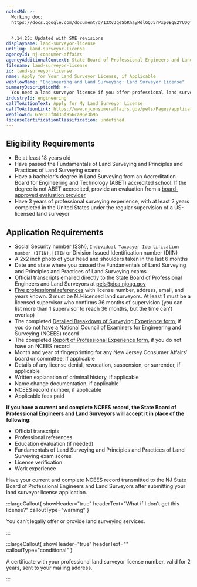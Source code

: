 ```yaml
---
notesMd: >-
  Working doc:
  https://docs.google.com/document/d/13XvJgeSbRhayRdlGQJ5rPxp0EgE2YUDQT74mN5aW1WU/edit?tab=t.0


  4.14.25: Updated with SME revisions
displayname: land-surveyor-license
urlSlug: land-surveyor-license
agencyId: nj-consumer-affairs
agencyAdditionalContext: State Board of Professional Engineers and Land Surveyors
filename: land-surveyor-license
id: land-surveyor-license
name: Apply for Your Land Surveyor License, if Applicable
webflowName: "Engineering and Land Surveying: Land Surveyor License"
summaryDescriptionMd: >-
  You need a land surveyor license if you offer professional land surveying services in New Jersey.
industryId: engineering
callToActionText: Apply for My Land Surveyor License
callToActionLink: https://www.njconsumeraffairs.gov/pels/Pages/applications.aspx
webflowId: 67e313f8d35f956ca96e3b96
licenseCertificationClassification: undefined
---
```


## Eligibility Requirements

- Be at least 18 years old
- Have passed the Fundamentals of Land Surveying and Principles and Practices of Land Surveying exams
- Have a bachelor's degree in Land Surveying from an Accreditation Board for Engineering and Technology (ABET) accredited school. If the degree is not ABET accredited, provide an evaluation from a [board-approved evaluation provider](https://www.njconsumeraffairs.gov/pels/Pages/FAQ.aspx)
- Have 3 years of professional surveying experience, with at least 2 years completed in the United States under the regular supervision of a US-licensed land surveyor

## Application Requirements

- Social Security number (SSN), `Individual Taxpayer Identification number (ITIN),|ITIN` or Division Issued Identification number (DIIN)
- A 2x2 inch photo of your head and shoulders taken in the last 6 months
- Date and state where you passed the Fundamentals of Land Surveying and Principles and Practices of Land Surveying exams
- Official transcripts emailed directly to the State Board of Professional Engineers and Land Surveyors at pels@dca.njoag.gov
- [Five professional references](https://www.njconsumeraffairs.gov/pels/Applications/Land-Surveyor-Reference-Form.pdf) with license number, address, email, and years known. 3 must be NJ-licensed land surveyors. At least 1 must be a licensed supervisor who confirms 36 months of supervision (you can list more than 1 supervisor to reach 36 months, but the time can't overlap)
- The completed [Detailed Breakdown of Surveying Experience form](https://www.njconsumeraffairs.gov/pels/Applications/Detailed-Breakdown-of-Surveying-Experience-Form.pdf), if you do not have a National Council of Examiners for Engineering and Surveying (NCEES) record
- The completed [Report of Professional Experience form](https://www.njconsumeraffairs.gov/poly/Applications/Report-of-Professional-Experience-Form.pdf), if you do not have an NCEES record
- Month and year of fingerprinting for any New Jersey Consumer Affairs’ board or committee, if applicable
- Details of any license denial, revocation, suspension, or surrender, if applicable
- Written explanation of criminal history, if applicable
- Name change documentation, if applicable
- NCEES record number, if applicable
- Applicable fees paid

**If you have a current and complete NCEES record, the State Board of Professional Engineers and Land Surveyors will accept it in place of the following**:

- Official transcripts
- Professional references
- Education evaluation (if needed)
- Fundamentals of Land Surveying and Principles and Practices of Land Surveying exam scores
- License verification
- Work experience

Have your current and complete NCEES record transmitted to the NJ State Board of Professional Engineers and Land Surveyors after submitting your land surveyor license application.

:::largeCallout{ showHeader="true" headerText="What if I don't get this license?" calloutType="warning" }

You can’t legally offer or provide land surveying services.

:::

:::largeCallout{ showHeader="true" headerText="" calloutType="conditional" }

A certificate with your professional land surveyor license number, valid for 2 years, sent to your mailing address.

:::
